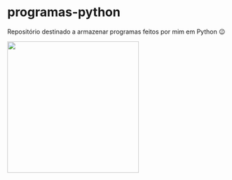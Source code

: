 # programas-python
Repositório destinado a armazenar programas feitos por mim em Python 😉

<img src='https://logos-world.net/wp-content/uploads/2021/10/Python-Symbol.png' weigth='300' height='300'>
